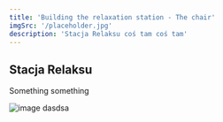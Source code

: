```yaml
---
title: 'Building the relaxation station - The chair'
imgSrc: '/placeholder.jpg'
description: 'Stacja Relaksu coś tam coś tam'
---
```

## Stacja Relaksu

Something something

![image](/placeholder.jpg)
dasdsa
